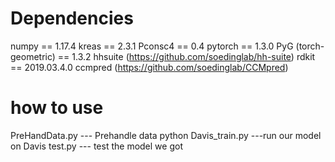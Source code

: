 # Dependencies
numpy == 1.17.4
kreas == 2.3.1
Pconsc4 == 0.4
pytorch == 1.3.0
PyG (torch-geometric) == 1.3.2
hhsuite (https://github.com/soedinglab/hh-suite)
rdkit == 2019.03.4.0
ccmpred (https://github.com/soedinglab/CCMpred)

# how to use 
PreHandData.py --- Prehandle data
python Davis_train.py ---run our model on Davis
test.py --- test the model we got
